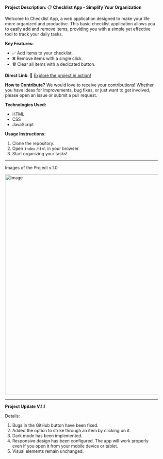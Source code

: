 **Project Description:**
📋 **Checklist App - Simplify Your Organization**

Welcome to Checklist App, a web application designed to make your life more organized and productive. This basic checklist application allows you to easily add and remove items, providing you with a simple yet effective tool to track your daily tasks.

**Key Features:**
- ✅ Add items to your checklist.
- ❌ Remove items with a single click.
- 🗑️ Clear all items with a dedicated button.
  
**Direct Link:**
🔗 [Explore the project in action!](https://check-list-app-tan.vercel.app)

**How to Contribute?**
We would love to receive your contributions! Whether you have ideas for improvements, bug fixes, or just want to get involved, please open an issue or submit a pull request.

**Technologies Used:**
- HTML
- CSS
- JavaScript

**Usage Instructions:**
1. Clone the repository.
2. Open `index.html` in your browser.
3. Start organizing your tasks!

---

Images of the Project v.1.0


<img width="725" alt="image" src="https://github.com/spichard0/CheckList/assets/59856435/11c10b12-2590-48f1-86b9-a1c4722baf04">

---

**Project Update V.1.1**

Details:

1. Bugs in the GitHub button have been fixed.
2. Added the option to strike through an item by clicking on it.
3. Dark mode has been implemented.
4. Responsive design has been configured. The app will work properly even if you open it from your mobile device or tablet.
5. Visual elements remain unchanged.








